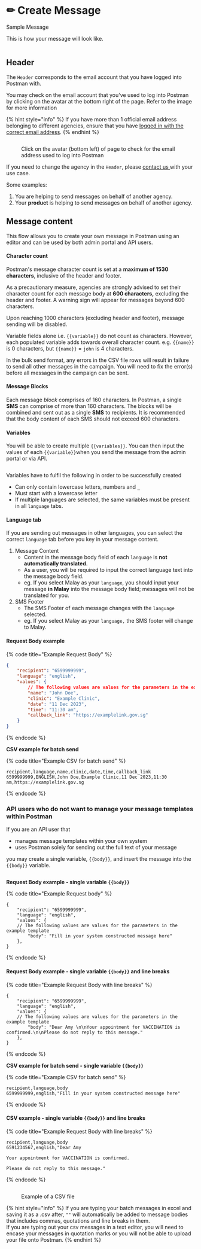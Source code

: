 # ✏ Create Message

Sample Message

This is how your message will look like.

<figure><img src="../.gitbook/assets/Screenshot 2023-12-12 at 5.30.32 PM.png" alt=""><figcaption></figcaption></figure>

## **Header**

The `Header` corresponds to the email account that you have logged into Postman with.

You may check on the email account that you've used to log into Postman by clicking on the avatar at the bottom right of the page. Refer to the image for more information

{% hint style="info" %}
If you have more than 1 official email address belonging to different agencies, ensure that you have [logged in with the correct email address](logging-into-postman-v2.md#singpass-login).
{% endhint %}

<figure><img src="../.gitbook/assets/campaign_dashboard_account.png" alt=""><figcaption><p>Click on the avatar (bottom left) of page to check for the email address used to log into Postman</p></figcaption></figure>

If you need to change the agency in the `Header`, please [contact us ](https://form.gov.sg/657025a2d2bd350012c82eb0)with your use case.

Some examples:

1. You are helping to send messages on behalf of another agency.
2. Your **product** is helping to send messages on behalf of another agency.

## Message content

This flow allows you to create your own message in Postman using an editor and can be used by both admin portal and API users.

#### Character count

Postman's message character count is set at a **maximum of 1530 characters**, inclusive of the header and footer.&#x20;

As a precautionary measure, agencies are strongly advised to set their character count for each message body at **600 characters,** excluding the header and footer. A warning sign will appear for messages beyond 600 characters.&#x20;

Upon reaching 1000 characters (excluding header and footer), message sending will be disabled.

Variable fields alone i.e. `{{variable}}` do not count as characters. However, each populated variable adds towards overall character count. e.g. `{{name}}` is 0 characters, but `{{name}}` = `john` is 4 characters.

In the bulk send format, any errors in the CSV file rows will result in failure to send all other messages in the campaign. You will need to fix the error(s) before all messages in the campaign can be sent.

#### Message Blocks

Each message _block_ comprises of 160 characters. In Postman, a single **SMS** can comprise of more than 160 characters. The blocks will be combined and sent out as a single **SMS** to recipients. It is recommended that the body content of each SMS should not exceed 600 characters.&#x20;

#### Variables

You will be able to create multiple `{{variables}}`. You can then input the values of each `{{variable}}`when you send the message from the admin portal or via API.

<figure><img src="../.gitbook/assets/create_message (3).png" alt=""><figcaption></figcaption></figure>

Variables have to fulfil the following in order to be successfully created

* Can only contain lowercase letters, numbers and `_`
* Must start with a lowercase letter
* If multiple languages are selected, the same variables must be present in all `language` tabs.

#### Language tab

If you are sending out messages in other languages, you can select the correct `language` tab before you key in your message content.

1. Message Content
   * Content in the message body field of each `language` is **not automatically translated.**
   * As a user, you will be required to input the correct language text into the message body field.
   * eg. If you select Malay as your `language`, you should input your message **in Malay** into the message body field; messages will not be translated for you.
2. SMS Footer
   * The SMS Footer of each message changes with the `language` selected.
   * eg. If you select Malay as your `language,` the SMS footer will change to Malay.

#### Request Body example

{% code title="Example Request Body" %}
```json
{
    "recipient": "6599999999",
    "language": "english",
    "values": {
        // The following values are values for the parameters in the example template
        "name": "John Doe",
        "clinic": "Example Clinic",
        "date": "11 Dec 2023",
        "time": "11:30 am",
        "callback_link": "https://examplelink.gov.sg"
    }
}
```
{% endcode %}

**CSV example for batch send**

{% code title="Example CSV for batch send" %}
```csv
recipient,language,name,clinic,date,time,callback_link
6599999999,ENGLISH,John Doe,Example Clinic,11 Dec 2023,11:30 am,https://examplelink.gov.sg
```
{% endcode %}

### **A**PI users who do not want to manage your message templates within Postman

If you are an API user that

* manages message templates within your own system
* uses Postman solely for sending out the full text of your message

you may create a single variable, `{{body}}`, and insert the message into the `{{body}}` variable.

<figure><img src="../.gitbook/assets/Screenshot 2024-01-09 at 3.19.35 PM (1).png" alt=""><figcaption></figcaption></figure>

**Request Body example - single variable `{{body}}`**

{% code title="Example Request body" %}
```
{
    "recipient": "6599999999",
    "language": "english",
    "values": {
    // The following values are values for the parameters in the example template
        "body": "Fill in your system constructed message here"
    },
}
```
{% endcode %}

#### Request Body example - single variable `{{body}}` and line breaks

{% code title="Example Request Body with line breaks" %}
```
{
    "recipient": "6599999999",
    "language": "english",
    "values": {
    // The following values are values for the parameters in the example template
        "body": "Dear Amy \n\nYour appointment for VACCINATION is confirmed.\n\nPlease do not reply to this message."
    },
}
```
{% endcode %}

**CSV example for batch send - single variable `{{body}}`**

{% code title="Example CSV for batch send" %}
```
recipient,language,body
6599999999,english,"Fill in your system constructed message here"
```
{% endcode %}

#### &#x20;CSV example - single variable `{{body}}` and line breaks

{% code title="Example Request Body with line breaks" %}
```
recipient,language,body
6591234567,english,"Dear Amy 

Your appointment for VACCINATION is confirmed.

Please do not reply to this message."
```
{% endcode %}

<figure><img src="../.gitbook/assets/Screenshot 2024-01-23 at 6.27.49 PM.png" alt=""><figcaption><p>Example of a CSV file</p></figcaption></figure>

{% hint style="info" %}
If you are typing your batch messages in excel and saving it as a .csv after, `""` will automatically be added to message bodies that includes commas, quotations and line breaks in them.  \
If you are typing out your csv messages in a text editor, you will need to encase your messages in quotation marks or you will not be able to upload your file onto Postman.&#x20;
{% endhint %}
